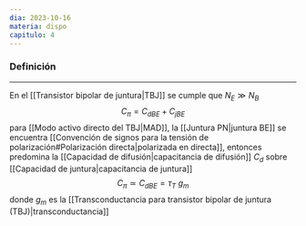 ```yaml
---
dia: 2023-10-16
materia: dispo
capitulo: 4
---
```

### Definición
---
En el [[Transistor bipolar de juntura|TBJ]] se cumple que $N_E \gg N_B$ $$ C_\pi = C_{dBE} + C_{jBE} $$
para [[Modo activo directo del TBJ|MAD]], la [[Juntura PN|juntura BE]] se encuentra [[Convención de signos para la tensión de polarización#Polarización directa|polarizada en directa]], entonces predomina la [[Capacidad de difusión|capacitancia de difusión]] $C_d$ sobre [[Capacidad de juntura|capacitancia de juntura]] $$ C_\pi \simeq C_{dBE} = \tau_T ~ g_m $$ donde $g_m$ es la [[Transconductancia para transistor bipolar de juntura (TBJ)|transconductancia]]